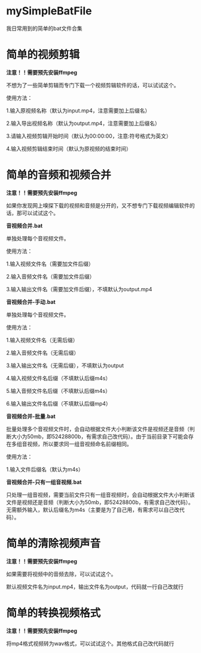 # mySimpleBatFile

我日常用到的简单的bat文件合集



# 简单的视频剪辑

**注意！！需要预先安装ffmpeg**

不想为了一些简单剪辑而专门下载一个视频剪辑软件的话，可以试试这个。

使用方法：

1.输入原视频名称（默认为input.mp4，注意需要加上后缀名）

2.输入导出视频名称（默认为output.mp4，注意需要加上后缀名）

3.请输入视频剪辑开始时间（默认为00:00:00，注意:符号格式为英文）

4.输入视频剪辑结束时间（默认为原视频的结束时间）


# 简单的音频和视频合并

**注意！！需要预先安装ffmpeg**

如果你发现网上嗅探下载的视频和音频是分开的，又不想专门下载视频编辑软件的话，那可以试试这个。

**音视频合并.bat**

单独处理每个音视频文件。

使用方法：

1.输入视频文件名（需要加文件后缀）

2.输入音频文件名（需要加文件后缀）

3.输入输出文件名（需要加文件后缀），不填默认为output.mp4


**音视频合并-手动.bat**

单独处理每个音视频文件。

使用方法：

1.输入视频文件名（无需后缀）

2.输入音频文件名（无需后缀）

3.输入输出文件名（无需后缀），不填默认为output

4.输入视频文件名后缀（不填默认后缀m4s）

5.输入音频文件名后缀（不填默认后缀m4s）

6.输入输出文件名后缀（不填默认后缀mp4）


**音视频合并-批量.bat**

批量处理多个音视频文件时，会自动根据文件大小判断该文件是视频还是音频（判断大小为50mb，即52428800b，有需求自己改代码）。由于当前目录下可能会存在多组音视频，所以要求同一组音视频命名前缀相同。

使用方法：

1.输入文件后缀名（默认为m4s）


**音视频合并-只有一组音视频.bat**

只处理一组音视频，需要当前文件只有一组音视频时，会自动根据文件大小判断该文件是视频还是音频（判断大小为50mb，即52428800b，有需求自己改代码）。无需额外输入，默认后缀名为m4s（主要是为了自己用，有需求可以自己改代码）。


# 简单的清除视频声音

**注意！！需要预先安装ffmpeg**

如果需要将视频中的音频去除，可以试试这个。

默认视频文件名为input.mp4，输出文件名为output，代码就一行自己改就行


# 简单的转换视频格式

**注意！！需要预先安装ffmpeg**

将mp4格式视频转为wav格式，可以试试这个。其他格式自己改代码就行


